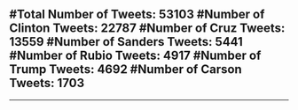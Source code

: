 #Total Number of Tweets: 53103 
#Number of Clinton Tweets: 22787
#Number of Cruz Tweets: 13559
#Number of Sanders Tweets: 5441
#Number of Rubio Tweets: 4917
#Number of Trump Tweets: 4692
#Number of Carson Tweets: 1703
---
---
